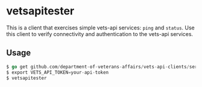 vetsapitester
==========


This is a client that exercises simple vets-api services: `ping` and `status`. Use this client to verify connectivity and authentication to the vets-api services.

## Usage

```go
$ go get github.com/department-of-veterans-affairs/vets-api-clients/services/vba_documents/go/cmd/vestapitester
$ export VETS_API_TOKEN=your-api-token
$ vetsapitester
```